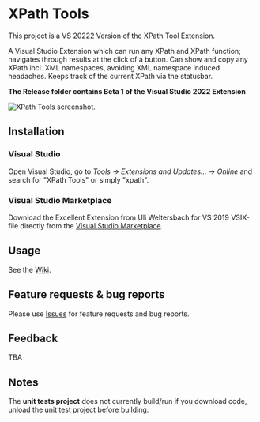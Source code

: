 # XPath Tools
This project is a VS 20222 Version of the XPath Tool Extension. 

A Visual Studio Extension which can run any XPath and XPath function; navigates through results at the click of a button. Can show and copy any XPath incl. XML namespaces, avoiding XML namespace induced headaches. Keeps track of the current XPath via the statusbar.

**The Release folder contains Beta 1 of the Visual Studio 2022 Extension**

![XPath Tools screenshot.](https://github.com/utech626/XPathTools2022/blob/master/ReasonCodeExample.XPathTools/Assets/PackagePreviewImage.png)

## Installation
### Visual Studio
Open Visual Studio, go to _Tools &rarr; Extensions and Updates... &rarr; Online_ and search for "XPath Tools" or simply "xpath".

### Visual Studio Marketplace
Download the Excellent Extension from Uli Weltersbach for VS 2019 VSIX-file directly from the [Visual Studio Marketplace](https://marketplace.visualstudio.com/items?itemName=UliWeltersbach.XPathInformation).

## Usage
See the [Wiki](https://github.com/utech626/XPathTools2022/wiki).

## Feature requests & bug reports
Please use [Issues](https://github.com/utech626/XPathTools2022/issues) for feature requests and bug reports.

## Feedback
TBA

## Notes
The **unit tests project** does not currently build/run if you download code, unload the unit test project before building.

